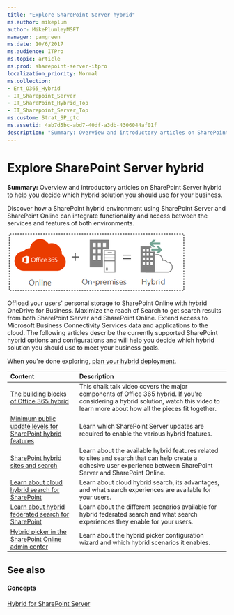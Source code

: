 ```yaml
---
title: "Explore SharePoint Server hybrid"
ms.author: mikeplum
author: MikePlumleyMSFT
manager: pamgreen
ms.date: 10/6/2017
ms.audience: ITPro
ms.topic: article
ms.prod: sharepoint-server-itpro
localization_priority: Normal
ms.collection:
- Ent_O365_Hybrid
- IT_Sharepoint_Server
- IT_SharePoint_Hybrid_Top
- IT_Sharepoint_Server_Top
ms.custom: Strat_SP_gtc
ms.assetid: 4ab7d5bc-abd7-40df-a3db-4306044af01f
description: "Summary: Overview and introductory articles on SharePoint Server hybrid to help you decide which hybrid solution you should use for your business."
---
```


# Explore SharePoint Server hybrid

 **Summary:** Overview and introductory articles on SharePoint Server hybrid to help you decide which hybrid solution you should use for your business. 
  
Discover how a SharePoint hybrid environment using SharePoint Server and SharePoint Online can integrate functionality and access between the services and features of both environments.
  
![Online + On-premises = Hybrid](../media/Hybrid_Concept.gif)
  
Offload your users' personal storage to SharePoint Online with hybrid OneDrive for Business. Maximize the reach of Search to get search results from both SharePoint Server and SharePoint Online. Extend access to Microsoft Business Connectivity Services data and applications to the cloud. The following articles describe the currently supported SharePoint hybrid options and configurations and will help you decide which hybrid solution you should use to meet your business goals.
  
When you're done exploring, [plan your hybrid deployment](plan-sharepoint-server-hybrid.md).
  
|**Content**|**Description**|
|:-----|:-----|
|[The building blocks of Office 365 hybrid](the-building-blocks-of-office-365-hybrid.md) <br/> |This chalk talk video covers the major components of Office 365 hybrid. If you're considering a hybrid solution, watch this video to learn more about how all the pieces fit together.  <br/> |
|[Minimum public update levels for SharePoint hybrid features](minimum-public-update-levels-for-sharepoint-hybrid-features.md) <br/> |Learn which SharePoint Server updates are required to enable the various hybrid features.  <br/> |
|[SharePoint hybrid sites and search](sharepoint-hybrid-sites-and-search.md) <br/> |Learn about the available hybrid features related to sites and search that can help create a cohesive user experience between SharePoint Server and SharePoint Online.  <br/> |
|[Learn about cloud hybrid search for SharePoint](http://technet.microsoft.com/library/af830951-8ddf-48b2-8340-179c1cc4d291%28Office.14%29.aspx) <br/> |Learn about cloud hybrid search, its advantages, and what search experiences are available for your users.  <br/> |
|[Learn about hybrid federated search for SharePoint](learn-about-hybrid-federated-search-for-sharepoint.md) <br/> |Learn about the different scenarios available for hybrid federated search and what search experiences they enable for your users.  <br/> |
|[Hybrid picker in the SharePoint Online admin center](hybrid-picker-in-the-sharepoint-online-admin-center.md) <br/> |Learn about the hybrid picker configuration wizard and which hybrid scenarios it enables.  <br/> |
   
## See also

#### Concepts

[Hybrid for SharePoint Server](hybrid.md)

